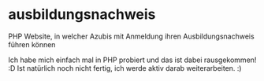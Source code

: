 # ausbildungsnachweis
PHP Website, in welcher Azubis mit Anmeldung ihren Ausbildungsnachweis führen können

Ich habe mich einfach mal in PHP probiert und das ist dabei rausgekommen! :D
Ist natürlich noch nicht fertig, ich werde aktiv darab weiterarbeiten. :)
